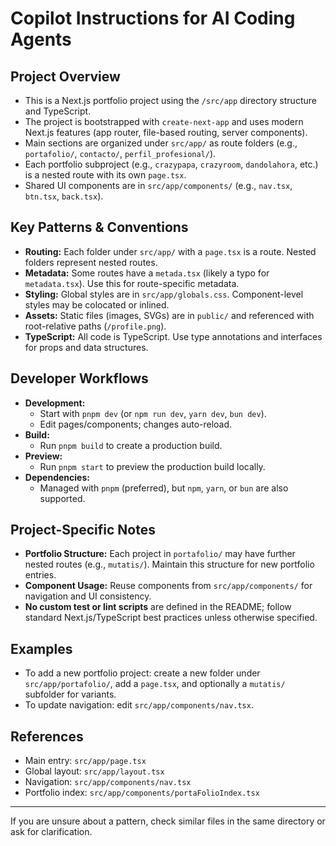 # Copilot Instructions for AI Coding Agents

## Project Overview
- This is a Next.js portfolio project using the `/src/app` directory structure and TypeScript.
- The project is bootstrapped with `create-next-app` and uses modern Next.js features (app router, file-based routing, server components).
- Main sections are organized under `src/app/` as route folders (e.g., `portafolio/`, `contacto/`, `perfil_profesional/`).
- Each portfolio subproject (e.g., `crazypapa`, `crazyroom`, `dandolahora`, etc.) is a nested route with its own `page.tsx`.
- Shared UI components are in `src/app/components/` (e.g., `nav.tsx`, `btn.tsx`, `back.tsx`).

## Key Patterns & Conventions
- **Routing:** Each folder under `src/app/` with a `page.tsx` is a route. Nested folders represent nested routes.
- **Metadata:** Some routes have a `metada.tsx` (likely a typo for `metadata.tsx`). Use this for route-specific metadata.
- **Styling:** Global styles are in `src/app/globals.css`. Component-level styles may be colocated or inlined.
- **Assets:** Static files (images, SVGs) are in `public/` and referenced with root-relative paths (`/profile.png`).
- **TypeScript:** All code is TypeScript. Use type annotations and interfaces for props and data structures.

## Developer Workflows
- **Development:**
  - Start with `pnpm dev` (or `npm run dev`, `yarn dev`, `bun dev`).
  - Edit pages/components; changes auto-reload.
- **Build:**
  - Run `pnpm build` to create a production build.
- **Preview:**
  - Run `pnpm start` to preview the production build locally.
- **Dependencies:**
  - Managed with `pnpm` (preferred), but `npm`, `yarn`, or `bun` are also supported.

## Project-Specific Notes
- **Portfolio Structure:** Each project in `portafolio/` may have further nested routes (e.g., `mutatis/`). Maintain this structure for new portfolio entries.
- **Component Usage:** Reuse components from `src/app/components/` for navigation and UI consistency.
- **No custom test or lint scripts** are defined in the README; follow standard Next.js/TypeScript best practices unless otherwise specified.

## Examples
- To add a new portfolio project: create a new folder under `src/app/portafolio/`, add a `page.tsx`, and optionally a `mutatis/` subfolder for variants.
- To update navigation: edit `src/app/components/nav.tsx`.

## References
- Main entry: `src/app/page.tsx`
- Global layout: `src/app/layout.tsx`
- Navigation: `src/app/components/nav.tsx`
- Portfolio index: `src/app/components/portaFolioIndex.tsx`

---
If you are unsure about a pattern, check similar files in the same directory or ask for clarification.
